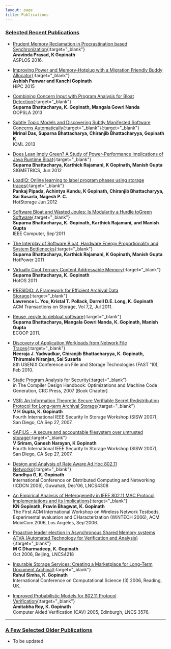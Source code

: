 ```yaml
---
layout: page
title: Publications
---
```



<h3><u>Selected Recent Publications</u></h3>

* [Prudent Memory Reclamation in Procrastination based Synchronization](){:target="_blank"}<br>
<b>Aravinda Prasad, K Gopinath</b><br> ASPLOS 2016.

* [Improving Power and Memory-Hotplug with a Migration Friendly Buddy Allocator](){:target="_blank"}<br>
<b>Ashish Panwar and Kanchi Gopinath</b><br> HiPC 2015

* [Combining Concern Input with Program Analysis for Bloat Detection](){:target="_blank"}<br>
<b>Suparna Bhattacharya, K. Gopinath, Mangala Gowri Nanda</b><br> OOPSLA 2013

* [Subtle Topic Models and Discovering Subtly Manifested Software Concerns Automatically](http://drona.csa.iisc.ernet.in/~gopi/docs/icml13.pdf){:target="_blank"}{:target="_blank"}<br>
<b>Mrinal Das, Suparna Bhattacharya, Chiranjib Bhattacharyya, Gopinath K</b><br> ICML 2013


* [Does Lean Imply Green? A Study of Power-Performance Implications of Java Runtime Bloat](http://drona.csa.iisc.ernet.in/~gopi/docs/sig12-bhattacharya.pdf){:target="_blank"}<br>
<b>Suparna Bhattacharya, Karthick Rajamani, K Gopinath, Manish Gupta</b><br> SIGMETRICS, Jun 2012
 

* [LoadIQ: Online learning to label program phases using storage traces](http://drona.csa.iisc.ernet.in/~gopi/docs/loadiq12.pdf){:target="_blank"}<br>
<b>Pankaj Pipada, Achintya Kundu, K Gopinath, Chiranjib Bhattacharyya, Sai Susarla, Nagesh P. C.</b><br> HotStorage Jun 2012

 

* [Software Bloat and Wasted Joules: Is Modularity a Hurdle toGreen Software](http://drona.csa.iisc.ernet.in/~gopi/docs/ieeecomputer11.pdf){:target="_blank"}<br>
<b>Suparna Bhattacharya, K. Gopinath, Karthick Rajamani, and Manish Gupta</b><br> IEEE Computer, Sep'2011
 


* [The Interplay of Software Bloat, Hardware Energy Proportionality and System Bottlenecks](http://drona.csa.iisc.ernet.in/~gopi/docs/hotpower2011.pdf){:target="_blank"}<br>
<b>Suparna Bhattacharya, Karthick Rajamani, K Gopinath, Manish Gupta</b><br> HotPower 2011
 

* [Virtually Cool Ternary Content Addressable Memory](http://drona.csa.iisc.ernet.in/~gopi/docs/hotos2011.pdf){:target="_blank"}<br>
<b>Suparna Bhattacharya, K. Gopinath</b><br> HotOS 2011
 

* [PRESIDIO: A Framework for Efficient Archival Data Storage](http://drona.csa.iisc.ernet.in/~gopi/docs/a6-you.pdf){:target="_blank"}<br>
<b>Lawrence L. You, Kristal T. Pollack, Darrell D.E. Long, K. Gopinath</b><br> ACM Transactions on Storage, Vol 7,2, Jul 2011.
 

* [Reuse, recyle to debloat software](http://drona.csa.iisc.ernet.in/~gopi/docs/ecoop2011.pdf){:target="_blank"}<br>
<b>Suparna Bhattacharya, Mangala Gowri Nanda, K. Gopinath, Manish Gupta</b><br> ECOOP 2011.
 

* [Discovery of Application Workloads from Network File Traces](http://drona.csa.iisc.ernet.in/~gopi/docs/trace-hmm.final.pdf){:target="_blank"}<br>
<b>Neeraja J. Yadwadkar, Chiranjib Bhattacharyya, K. Gopinath, Thirumale Niranjan, Sai Susarla</b><br> 8th USENIX Conference on File and Storage Technologies (FAST '10), Feb 2010.

* [Static Program Analysis for Security](http://drona.csa.iisc.ernet.in/~gopi/docs/staticanalysis4security.pdf){:target="_blank"}<br>
in The Compiler Design Handbook: Optimizations and Machine Code Generation, CRC Press,
2007 [Book Chapter]
 
* [VSR: An Information Theoretic
Secure Verifiable Secret Redistribution Protocol for Long-term
Archival Storage](http://drona.csa.iisc.ernet.in/~gopi/docs/ArchivalStorage-siswf.pdf){:target="_blank"}<br>
<b>V H Gupta, K. Gopinath</b><br> 
Fourth International IEEE Security In Storage
Workshop (SISW 2007), San Diego, CA Sep 27, 2007.
 

* [SAFIUS - A secure and
accountable filesystem over untrusted storage](http://drona.csa.iisc.ernet.in/~gopi/docs/safius-final.pdf){:target="_blank"}<br>
<b>V Sriram, Ganesh Narayan, K Gopinath</b><br> 
Fourth International
IEEE Security In Storage Workshop (SISW 2007), San Diego, CA
Sep 27, 2007.



* [Design and Analysis of Rate Aware Ad Hoc
802.11 Networks](http://drona.csa.iisc.ernet.in/~gopi/docs/sandhya.pdf){:target="_blank"}<br>
<b>Sandhya G, K. Gopinath</b><br> 
International Conference on Distributed Computing
and Networking (ICDCN 2006), Guwahati, Dec'06, LNCS4308


* [An Empirical Analysis of
Heterogeneity in IEEE 802.11 MAC Protocol Implementations and its
Implications](http://drona.csa.iisc.ernet.in/~gopi/docs/MACbeh-f.pdf){:target="_blank"}<br>
<b>KN Gopinath, Pravin Bhagwat, K. Gopinath</b><br>
The First ACM International Workshop on Wireless
Network Testbeds, Experimental evaluation and CHaracterization
(WiNTECH 2006), ACM MobiCom 2006, Los Angeles, Sep'2006. 
 
* [Proactive leader election in Asynchronous
Shared Memory systems ATVA (Automated Technology for Verification
and Analysis)](http://drona.csa.iisc.ernet.in/~gopi/docs/ATVA06f.pdf){:target="_blank"}<br>
<b>M C Dharmadeep, K. Gopinath</b><br> 
Oct 2006, Beijing, LNCS4218
 
* [Insurable Storage Services: Creating a
Marketplace for Long-Term Document Archival](http://drona.csa.iisc.ernet.in/~gopi/docs/insurableLTstorage.pdf){:target="_blank"}<br>
<b>Rahul Simha, K. Gopinath</b><br>
International Conference
on Computational Science (3) 2006, Reading, UK.
 


* [Improved Probabilistic Models for 802.11
Protocol Verification](http://drona.csa.iisc.ernet.in/~gopi/docs/cavf.pdf){:target="_blank"}<br>
<b>Amitabha Roy, K. Gopinath</b><br>
Computer Aided Verification (CAV) 2005,
Edinburgh, LNCS 3576.

***

<h3><u>A Few Selected Older Publications</u></h3>

* To be updated